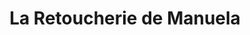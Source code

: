 ---
title: "La Retoucherie de Manuela"
url: /san-antonio-de-los-altos/la-retoucherie-de-manuela/
shop: sastre
---
